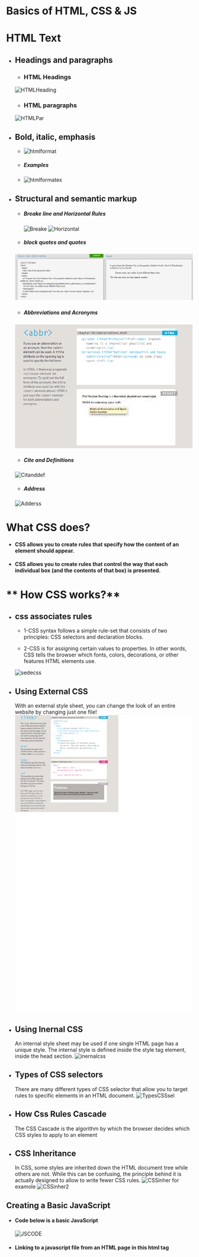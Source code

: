 # **Basics of HTML, CSS & JS**
# **HTML Text**
* ## **Headings and paragraphs**
    - ### **HTML Headings**
    ![HTMLHeading](https://1.bp.blogspot.com/-Srnw_8jBHSY/XvHQqaCppZI/AAAAAAAAOuU/cikYtvXLix8dNc-qFMG4j50e-94FCpzLgCLcBGAsYHQ/s1600/heading%2B1%2Bto%2B6.jpg)
    - ### **HTML paragraphs**
    ![HTMLPar](https://qph.fs.quoracdn.net/main-qimg-cddaacbdcd05d1b7c3b01f311de76490.webp)

* ## **Bold, italic, emphasis**
    - ![htmlformat](https://i.ytimg.com/vi/Xihza-fGxqQ/hqdefault.jpg)
    - ##### **Examples**
    - ![htmlformatex](https://allprogramminghub.files.wordpress.com/2015/09/para5.png)
    


* ## **Structural and semantic markup**
    - ##### **Breake line and Horizontal Rules**
      ![Breake](https://s3.ap-south-1.amazonaws.com/s3.studytonight.com/tutorials/uploads/pictures/1590818624-1.jpg)
      ![Horizontal](https://slidetodoc.com/presentation_image/18e6f70dde39d616265405ed6474ef47/image-8.jpg)
    - ##### **block quotes and quotes**
    ![quotes](images/qouts.png)
    - ##### **Abbreviations and Acronyms**
    ![abbr](images/abbr.png)
    - ##### **Cite and Definitions**
    ![Citanddef](https://encrypted-tbn0.gstatic.com/images?q=tbn:ANd9GcS7clBdub1NBEpwoN-02nlN8aZWS0REfc4PmA&usqp=CAU.png)
    - ##### **Address**
    ![Adderss](https://images.slideplayer.com/42/11241042/slides/slide_31.jpg)
# **What CSS does?**
  * #### CSS allows you to create rules that specify how the content of an element should appear.
  * #### CSS allows you to create rules that control the way that each individual box (and the contents of that box) is presented.
# ** How CSS works?**
* ## css associates rules
  * 1-CSS syntax follows a simple rule-set that consists of two principles: CSS selectors and declaration blocks.

  * 2-CSS is for assigning certain values to properties. In other words, CSS tells the browser which fonts, colors, decorations, or other features HTML elements use. 

  ![sedecss](https://encrypted-tbn0.gstatic.com/images?q=tbn:ANd9GcQwwRHgbGMUQqKdrtUs-gKFPY7-IS0MaKPXsQ&usqp=CAU.jpg)

* ## Using External CSS
  With an external style sheet, you can change the look of an entire website by changing just one file!
  ![ExternalCSS](images/externalcss.png)

* ## Using Inernal CSS
  An internal style sheet may be used if one single HTML page has a unique style. The internal style is defined inside the style tag element, inside the head section.
  ![inernalcss](https://slidetodoc.com/presentation_image_h/00dbf669708071e0fb438ed29a5c9c1b/image-3.jpg)

* ## Types of CSS selectors
  There are many different types of CSS selector that allow you to target rules to specific elements in an HTML document.
  ![TypesCSSsel](https://i0.wp.com/donnasresources.com/wp-content/uploads/2019/02/CSSSelectorTable.png?resize=590%2C575&ssl=1.jpg)
* ## How Css Rules Cascade
  The CSS Cascade is the algorithm by which the browser decides which CSS styles to apply to an element

* ## CSS Inheritance
  In CSS, some styles are inherited down the HTML document tree while others are not. While this can be confusing, the principle behind it is actually designed to allow to write fewer CSS rules.
  ![CSSinher](https://www.w3.org/wiki/images/2/2f/Inheritance.png)
  for examole 
  ![CSSinher2](https://miro.medium.com/max/959/1*h-cBV29XcnjpyYeWAKT9FA.png)
## Creating a Basic JavaScript 
 - #### Code below is a basic JavaScript 
   ![JSCODE](https://www.researchgate.net/profile/Byounghyun-Yoo/publication/258509003/figure/fig13/AS:297643071819798@1447975046971/Simple-JavaScript-code-handling-the-TrackStart-event.png)


  - #### Linking to a javascript file from an HTML page in this html tag
    *<script src="js/ add-content.js"></ script>*
  - #### The best palce to put scripts in their own files is the end of the body 
  - A script is a series of instructions that a computer can follow one-by-one. Each individual instruction or step is known as a **statement**. 
  - *Statements should end with a semicolon*.
  - writting comments to explain what your code does.They help make your code easier to read and understand. This can help you and others who read your code.
    * Tow ways to write comment 
      * 1- // for single line
      * 2- */*  */* for multi line
  - A script will have to temporarily store the bits of information it needs to do its job. It can store this data in **variables**.
  - A **variable** is a good name for this concept because the data stored in a variable can change (or vary) each time a script runs
  - The variable decleration is as this
    ***var x;***
  - The variable Assigning is as  this  ***x=3;***
  -JavaScript distinguishes between numbers,strings, and true or false values known as Booleans.
      * 3 is a number
      * 'Ahmed' is a strings
      * Boolean is a true or false



  * A variable name in JavaScript 
      * 1- must be started with a letter.
      * 2- can contain letters,numbers, dollar sign ($), or an underscore (_). Note that you must not use a dash(-) or a period (.) in a variable name.
      * 3- should not be ***keyWord*** such as ***if***
      * 4-is the case sensetive: so score and Score would be different variable names, but it is bad practice to create two variables that have the same name using different cases.  
## **Arrays**
  An array is a special type of variable. It doesn't
just store one value; it stores a list of values.
  * ### how to create array in javascript
  ![createarray](https://www.wikihow.com/images/thumb/2/2e/69157-3.jpg/v4-460px-69157-3.jpg.webp)

  - Values in an array are accessed as if they are in a numbered list. It is important to know that the numbering of this list starts at zero (not one).
 # **Expression**
An expression evaluates into (results in) a single value. Broadly speaking there are two types of expressions.
  * 1- Expression that just assign a value to a variable:ex 
  *var color = 'beige';*
  
  * 2- Expression  that use two  or more values ro return a single value.EX:
   *var area = 3 * 2;*

# **Operators**
Expressions rely on things called operators; they allow programmers to create a single value from one or more values.
 
  ![ArithmaticOP](https://www.devopsschool.com/blog/wp-content/uploads/2020/07/JavaScript-Arithmatic-Operators.png)

* ***There is just one string operator: the+ symbol. It is used to join the strings on either side of it (concatenation).***
![concatenation](https://miro.medium.com/max/1128/1*EX10HGbQbI68dEMbLHMz2g.png)

# **Decision Making**
  * ***Decision making*** is the process of making choices by identifying a decision, gathering information, and assessing alternative resolutions.

![DecisionM](https://www.rff.com/flowchart_structure_decision.png)

  * ## Evaluation of Condition and Conditional Statement
  ![constat](https://view.publitas.com/42146/346396/pages/51770fb36a7aed0fbaf255a7eb81594f9a1a9952-at1000.jpg)

  ## **How can Evaluate Condition?**

A comparison operator compares its operands and returns a logical value based on whether the comparison is true. The operands can be numerical, string, logical, or object values. Strings are compared based on standard lexicographical ordering, using Unicode values. In most cases, if the two operands are not of the same type, JavaScript attempts to convert them to an appropriate type for the comparison. This behavior generally results in comparing the operands numerically.


![comparison operator](images/ROP.jpg)

# **Logical Operators**
Logical operators are typically used with Boolean (logical) values; when they are, they return a Boolean value. 

![Logical Operators](images/LOP.png)

## **Using of If Statement**
  * #### If .. Statement
    - Use the if statement to specify a block of JavaScript code to be executed if a condition is true

    ![ifstat](https://i.ytimg.com/vi/9Ph4ETWhxio/maxresdefault.jpg)

  * #### If .. else .. Statement
    - Use the else statement to specify a block of code to be executed if the condition is false

    ![elsestat](https://cdn.programiz.com/sites/tutorial2program/files/js-if-else-statement.png)

  * #### If ... else  If ...Statement
    - Use the else if statement to specify a new condition if the first condition is false.
    ![ifelseif](https://cdn.programiz.com/sites/tutorial2program/files/js-if-else-if-statement_0.png)


